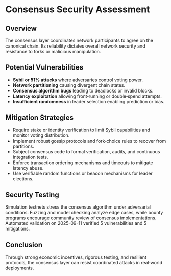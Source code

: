 # Consensus Security Assessment

## Overview
The consensus layer coordinates network participants to agree on the canonical chain. Its reliability dictates overall network security and resistance to forks or malicious manipulation.

## Potential Vulnerabilities
- **Sybil or 51% attacks** where adversaries control voting power.
- **Network partitioning** causing divergent chain states.
- **Consensus algorithm bugs** leading to deadlocks or invalid blocks.
- **Latency exploitation** allowing front‑running or double‑spend attempts.
- **Insufficient randomness** in leader selection enabling prediction or bias.

## Mitigation Strategies
- Require stake or identity verification to limit Sybil capabilities and monitor voting distribution.
- Implement robust gossip protocols and fork‑choice rules to recover from partitions.
- Subject consensus code to formal verification, audits, and continuous integration tests.
- Enforce transaction ordering mechanisms and timeouts to mitigate latency abuse.
- Use verifiable random functions or beacon mechanisms for leader elections.

## Security Testing
Simulation testnets stress the consensus algorithm under adversarial conditions. Fuzzing and model checking analyze edge cases, while bounty programs encourage community review of consensus implementations.
Automated validation on 2025-09-11 verified 5 vulnerabilities and 5 mitigations.

## Conclusion
Through strong economic incentives, rigorous testing, and resilient protocols, the consensus layer can resist coordinated attacks in real‑world deployments.
